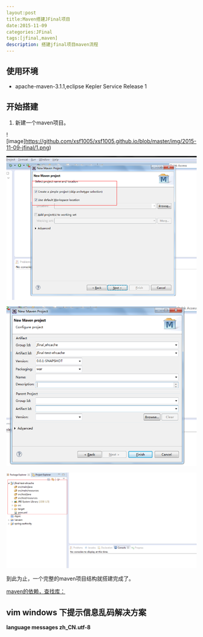 ```yaml
---
layout:post
title:Maven搭建JFinal项目
date:2015-11-09
categories:JFinal
tags:[jfinal,maven]
description: 搭建jfinal项目maven流程
---
```


## 使用环境

- apache-maven-3.1.1,eclipse Kepler Service Release 1


## 开始搭建

1. 新建一个maven项目。

  ![image]https://github.com/xsf1005/xsf1005.github.io/blob/master/img/2015-11-09-jfinal/1.png)

  ![image](https://github.com/xsf1005/xsf1005.github.io/blob/master/img/2015-11-09-jfinal/2.png)

  ![image](https://github.com/xsf1005/xsf1005.github.io/blob/master/img/2015-11-09-jfinal/3.png)

  ![image](https://github.com/xsf1005/xsf1005.github.io/blob/master/img/2015-11-09-jfinal/4.png)
 
  到此为止，一个完整的maven项目结构就搭建完成了。
 
  [maven的依赖，查找库：](http://mvnrepository.com/)

## vim windows 下提示信息乱码解决方案

**language messages zh_CN.utf-8**





